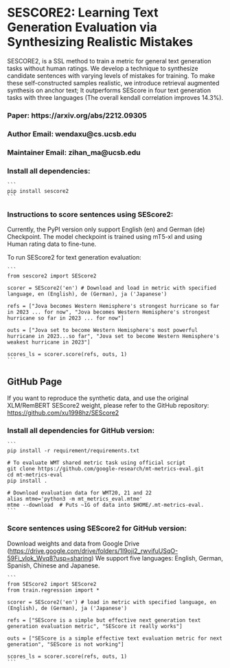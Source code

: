 <h1>SESCORE2: Learning Text Generation Evaluation via Synthesizing Realistic Mistakes</h1>

SESCORE2, is a SSL method to train a metric for general text generation tasks without human ratings. We develop a technique to synthesize candidate sentences with varying levels of mistakes for training. To make these self-constructed samples realistic, we introduce retrieval augmented synthesis on anchor text; It outperforms SEScore in four text generation tasks with three languages (The overall kendall correlation improves 14.3%).

<h3>Paper: https://arxiv.org/abs/2212.09305</h3>

<h3>Author Email: wendaxu@cs.ucsb.edu</h3>

<h3>Maintainer Email: zihan_ma@ucsb.edu</h3>

<h3>Install all dependencies:</h3>

````
```
pip install sescore2
```
````

<h3>Instructions to score sentences using SEScore2:</h3>

Currently, the PyPI version only support English (en) and German (de) Checkpoint. The model checkpoint is trained using mT5-xl and using Human rating data to fine-tune.

To run SEScore2 for text generation evaluation:

````
```
from sescore2 import SEScore2

scorer = SEScore2('en') # Download and load in metric with specified language, en (English), de (German), ja ('Japanese')

refs = ["Jova becomes Western Hemisphere's strongest hurricane so far in 2023 ... for now", "Jova becomes Western Hemisphere's strongest hurricane so far in 2023 ... for now"]

outs = ["Jova set to become Western Hemisphere's most powerful hurricane in 2023...so far", "Jova set to become Western Hemisphere's weakest hurricane in 2023"]

scores_ls = scorer.score(refs, outs, 1)
```
````


<h2>GitHub Page</h2>

If you want to reproduce the synthetic data, and use the original XLM/RemBERT SEScore2 weight, please refer to the GitHub repository: https://github.com/xu1998hz/SEScore2

<h3>Install all dependencies for GitHub version:</h3>

````
```
pip install -r requirement/requirements.txt

# To evaluate WMT shared metric task using official script
git clone https://github.com/google-research/mt-metrics-eval.git
cd mt-metrics-eval
pip install .

# Download evaluation data for WMT20, 21 and 22
alias mtme='python3 -m mt_metrics_eval.mtme'
mtme --download  # Puts ~1G of data into $HOME/.mt-metrics-eval.
```
````

<h3>Score sentences using SEScore2 for GitHub version:</h3>

Download weights and data from Google Drive (https://drive.google.com/drive/folders/1I9oji2_rwvifuUSqO-59Fi_vIok_Wvq8?usp=sharing)
We support five languages: English, German, Spanish, Chinese and Japanese.


````
```
from SEScore2 import SEScore2
from train.regression import *

scorer = SEScore2('en') # load in metric with specified language, en (English), de (German), ja ('Japanese')

refs = ["SEScore is a simple but effective next generation text generation evaluation metric", "SEScore it really works"]

outs = ["SEScore is a simple effective text evaluation metric for next generation", "SEScore is not working"]

scores_ls = scorer.score(refs, outs, 1)
```
````
